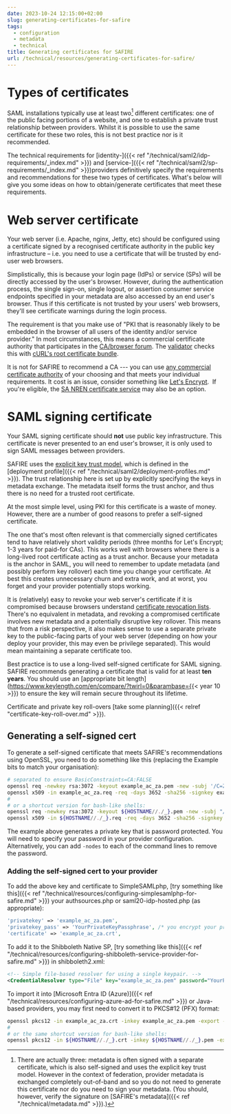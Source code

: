 ```yaml
---
date: 2023-10-24 12:15:00+02:00
slug: generating-certificates-for-safire
tags:
  - configuration
  - metadata
  - technical
title: Generating certificates for SAFIRE
url: /technical/resources/generating-certificates-for-safire/
---
```


# Types of certificates

SAML installations typically use at least two[^1] different certificates: one of the public facing portions of a website, and one to establish a private trust relationship between providers. Whilst it is possible to use the same certificate for these two roles, this is not best practice nor is it recommended.

The technical requirements for [identity-]({{< ref "/technical/saml2/idp-requirements/_index.md" >}}) and [service-]({{< ref "/technical/saml2/sp-requirements/_index.md" >}})providers definitively specify the requirements and recommendations for these two types of certificates. What's below will give you some ideas on how to obtain/generate certificates that meet these requirements.

# Web server certificate

Your web server (i.e. Apache, nginx, Jetty, etc) should be configured using a certificate signed by a recognised certificate authority in the public key infrastructure – i.e. you need to use a certificate that will be trusted by end-user web browsers.

Simplistically, this is because your login page (IdPs) or service (SPs) will be directly accessed by the user's browser. However, during the authentication process, the single sign-on, single logout, or assertion consumer service endpoints specified in your metadata are also accessed by an end user's browser. Thus if this certificate is not trusted by your users' web browsers, they'll see certificate warnings during the login process.

The requirement is that you make use of "PKI that is reasonably likely to be embedded in the browser of all users of the identity and/or service provider." In most circumstances, this means a commercial certificate authority that participates in the [CA/browser forum](https://cabforum.org/). The [validator](https://validator.safire.ac.za/) checks this with [cURL's root certificate bundle](https://curl.haxx.se/docs/caextract.html).

It is not for SAFIRE to recommend a CA --- you can use [any commercial certificate authority](https://www.sslshopper.com/) of your choosing and that meets your individual requirements. It cost is an issue, consider something like [Let's Encrypt](https://letsencrypt.org/).  If you're eligible, the [SA NREN certificate service](https://www.tenet.ac.za/services/certs) may also be an option.

# SAML signing certificate

Your SAML signing certificate should **not** use public key infrastructure. This certificate is never presented to an end user's browser, it is only used to sign SAML messages between providers.

SAFIRE uses the [explicit key trust model](https://spaces.at.internet2.edu/display/InCFederation/Managing+Trust+in+Keys+Used+for+Metadata), which is defined in the [deployment profile]({{< ref "/technical/saml2/deployment-profiles.md" >}}). The trust relationship here is set up by explicitly specifying the keys in metadata exchange. The metadata itself forms the trust anchor, and thus there is no need for a trusted root certificate.

At the most simple level, using PKI for this certificate is a waste of money. However, there are a number of good reasons to prefer a self-signed certificate.

The one that's most often relevant is that commercially signed certificates tend to have relatively short validity periods (three months for Let's Encrypt; 1-3 years for paid-for CAs). This works well with browsers where there is a long-lived root certificate acting as a trust anchor. Because your metadata is the anchor in SAML, you will need to remember to update metadata (and possibly perform key rollover) each time you change your certificate. At best this creates unnecessary churn and extra work, and at worst, you forget and your provider potentially stops working.

It is (relatively) easy to revoke your web server's certificate if it is compromised because browsers understand [certificate revocation lists](https://en.wikipedia.org/wiki/Certificate_revocation_list). There's no equivalent in metadata, and revoking a compromised certificate involves new metadata and a potentially disruptive key rollover. This means that from a risk perspective, it also makes sense to use a separate private key to the public-facing parts of your web server (depending on how your deploy your provider, this may even be privilege separated). This would mean maintaining a separate certificate too.

Best practice is to use a long-lived self-signed certificate for SAML signing. SAFIRE recommends generating a certificate that is valid for at least **ten years**. You should use an [appropriate bit length](https://www.keylength.com/en/compare/?twirl=0&parambase={{< year 10 >}}) to ensure the key will remain secure throughout its lifetime.

Certificate and private key roll-overs [take some planning]({{< relref "certificate-key-roll-over.md" >}}).

## Generating a self-signed cert

To generate a self-signed certificate that meets SAFIRE's recommendations using OpenSSL, you need to do something like this (replacing the Example bits to match your organisation):

```bash
# separated to ensure BasicConstraints=CA:FALSE
openssl req -newkey rsa:3072 -keyout example_ac_za.pem -new -subj '/C=ZA/O=Example University/CN=idp.example.ac.za' -sha256 -out example_ac_za.req
openssl x509 -in example_ac_za.req -req -days 3652 -sha256 -signkey example_ac_za.pem -out example_ac_za.crt
#
# or a shortcut version for bash-like shells:
openssl req -newkey rsa:3072 -keyout ${HOSTNAME//./_}.pem -new -subj "/C=ZA/O=Example University/CN=${HOSTNAME}" -sha256 -out ${HOSTNAME//./_}.req
openssl x509 -in ${HOSTNAME//./_}.req -req -days 3652 -sha256 -signkey ${HOSTNAME//./_}.pem -out ${HOSTNAME//./_}.crt
```

The example above generates a private key that is password protected. You will need to specify your password in your provider configuration. Alternatively, you can add `-nodes` to each of the command lines to remove the password.

### Adding the self-signed cert to your provider

To add the above key and certificate to SimpleSAMLphp, [try something like this]({{< ref "/technical/resources/configuring-simplesamlphp-for-safire.md" >}}) your authsources.php or saml20-idp-hosted.php (as appropriate):

```php
'privatekey' => 'example_ac_za.pem',
'privatekey_pass' => 'YourPrivateKeyPassphrase', /* you encrypt your private key, right? */
'certificate' => 'example_ac_za.crt',
```

To add it to the Shibboleth Native SP, [try something like this]({{< ref "/technical/resources/configuring-shibboleth-service-provider-for-safire.md" >}}) in shibboleth2.xml:

```xml
<!-- Simple file-based resolver for using a single keypair. -->
<CredentialResolver type="File" key="example_ac_za.pem" password="YourPrivateKeyPassphrase" certificate="example_ac_za.crt"/>
```

To import it into [Microsoft Entra ID (Azure)]({{< ref "/technical/resources/configuring-azure-ad-for-safire.md" >}}) or Java-based providers, you may first need to convert it to PKCS#12 (PFX) format:

```bash
openssl pkcs12 -in example_ac_za.crt -inkey example_ac_za.pem -export -out example_ac_za.pfx
#
# or the same shortcut version for bash-like shells:
openssl pkcs12 -in ${HOSTNAME//./_}.crt -inkey ${HOSTNAME//./_}.pem -export -out ${HOSTNAME//./_}.pfx
```

[^1]: There are actually three: metadata is often signed with a separate certificate, which is also self-signed and uses the explicit key trust model. However in the context of federation, provider metadata is exchanged completely out-of-band and so you do not need to generate this certificate nor do you need to sign your metadata. (You should, however, verify the signature on [SAFIRE's metadata]({{< ref "/technical/metadata.md" >}}).)
